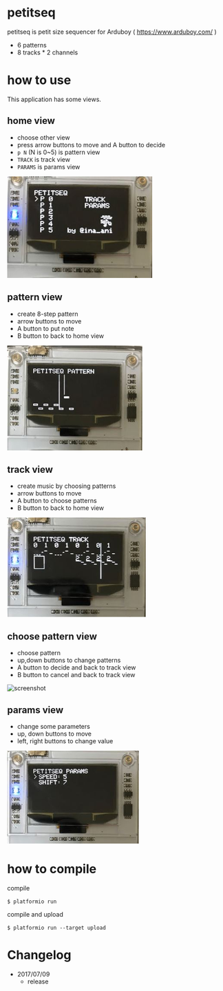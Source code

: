 # petitseq
petitseq is petit size sequencer for Arduboy ( https://www.arduboy.com/ )

- 6 patterns
- 8 tracks * 2 channels

# how to use
This application has some views.

## home view
- choose other view
- press arrow buttons to move and A button to decide
- `p N` (N is 0~5) is pattern view
- `TRACK` is track view
- `PARAMS` is params view

![screenshot](imgs/home.jpg)

## pattern view
- create 8-step pattern
- arrow buttons to move
- A button to put note
- B button to back to home view

![screenshot](imgs/pattern.jpg)

## track view
- create music by choosing patterns
- arrow buttons to move
- A button to choose patterns
- B button to back to home view

![screenshot](imgs/track.jpg)

## choose pattern view
- choose pattern
- up,down buttons to change patterns
- A button to decide and back to track view
- B button to cancel and back to track view

![screenshot](imgs/choosePattern.jpg)

## params view
- change some parameters
- up, down buttons to move
- left, right buttons to change value

![screenshot](imgs/params.jpg)

# how to compile

compile

```
$ platformio run
```

compile and upload

```
$ platformio run --target upload
```

# Changelog
- 2017/07/09
  - release


